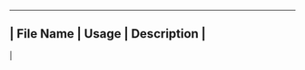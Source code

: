 ----------------------------------
| File Name | Usage | Description |
-----------------------------------
| 
